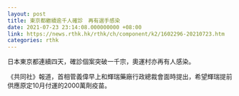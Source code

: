 ```yaml
---
layout: post
title: 東京都繼續逾千人確診　再有選手感染
date: 2021-07-23 23:14:08.000000000 +08:00
link: https://news.rthk.hk/rthk/ch/component/k2/1602296-20210723.htm
categories: rthk
---
```


日本東京都連續四天，確診個案突破一千宗，奧運村亦再有人感染。

《共同社》報道，首相菅義偉早上和輝瑞藥廠行政總裁會面時提出，希望輝瑞提前供應原定10月付運的2000萬劑疫苗。
